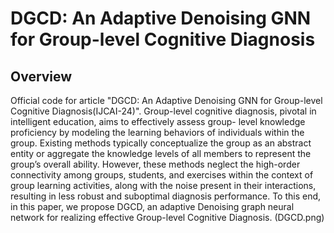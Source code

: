 # DGCD: An Adaptive Denoising GNN for Group-level Cognitive Diagnosis
## Overview 
Official code for article "DGCD: An Adaptive Denoising GNN for Group-level Cognitive Diagnosis(IJCAI-24)".
Group-level cognitive diagnosis, pivotal in intelligent education, aims to effectively assess group- level knowledge proficiency by modeling the learning behaviors of individuals within the group. Existing methods typically conceptualize the group as an abstract entity or aggregate the knowledge levels of all members to represent the group’s overall ability. However, these methods neglect the high-order connectivity among groups, students, and exercises within the context of group learning activities, along with the noise present in their interactions, resulting in less robust and suboptimal diagnosis performance. To this end, in this paper, we propose DGCD, an adaptive Denoising graph neural network for realizing effective Group-level Cognitive Diagnosis.
(DGCD.png)
